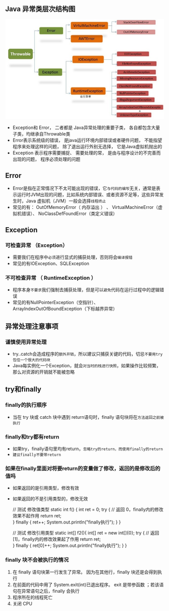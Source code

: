 ##  Java 异常类层次结构图
![Java异常类层次结构图](7.异常处理.assets/12484)
- Exception和 Error， ⼆者都是 Java异常处理的重要⼦类， 各⾃都包含⼤量⼦类，均继承自Throwable类
- Error表⽰系统级的错误， 是java运⾏环境内部错误或者硬件问题， 不能指望程序来处理这样的问题， 除了退出运⾏外别⽆选择， 它是Java虚拟机抛出的
- Exception 表⽰程序需要捕捉、 需要处理的常， 是由与程序设计的不完善⽽出现的问题， 程序必须处理的问题

## Error
- Error是指在正常情况下不太可能出现的错误，它`与代码的编写`无关，通常是表示运行时JVM出现的问题，比如系统内部错误、或者资源不足等，这些异常发生时，Java 虚拟机（JVM）一般会选择`线程终止`
- 常见的有： OutOfMemoryError（ 内存溢出 ） 、 VirtualMachineError（虚拟机错误）、 NoClassDefFoundError（类定义错误）

## Exception

### 可检查异常 （Exception）
- 需要我们在程序中`必须`进行显式的捕获处理，否则将会`编译报错`
- 常见的有IOException、SQLException

### 不可检查异常 （ RuntimeException ）
- 程序本身`不要求`我们强制去捕获处理，但是可以`避免`代码在运行过程中的逻辑错误
- 常见的有NullPointerException（空指针）、ArrayIndexOutOfBoundException（下标越界异常）

## 异常处理注意事项

### 谨慎使用异常处理
- try..catch会造成程序的`额外开销`，所以建议只捕获关键的代码，切忌`不要用try包住一个很大的代码块`
- Java每实例化一个Exception，就会`对当时的栈进行快照`，如果操作比较频繁，那么对资源的开销就不能被忽略

## try和finally

### finally的执行顺序
- 当在 try 块或 catch 块中遇到 return语句时，finally 语句块将在`方法返回之前被执行`

### finally和try都有return
- 如果try，finally语句里均有return，`忽略try的return，而使用finally的return`
- `建议finally不要带return`


### 如果在finally里面对将要return的变量做了修改，返回的是修改后的值吗
- 如果返回的是引用类型，修改有效
- 如果返回的不是引用类型的，修改无效


    // 测试 修改值类型
    static int f() {
        int ret = 0;
        try {
        	// 返回 0，finally内的修改效果不起作用
            return ret;  
        } finally {
            ret++;
            System.out.println("finally执行");
        }
    }
    
    // 测试 修改引用类型
    static int[] f2(){
        int[] ret = new int[]{0};
        try {
        	// 返回 [1]，finally内的修改效果起了作用
            return ret;  
        } finally {
            ret[0]++;
            System.out.println("finally执行");
        }
    }

### finally 块不会被执行的情况
1. 在 finally 语句块第一行发生了异常。 因为在其他行，finally 块还是会得到执行
2. 在前面的代码中用了 System.exit(int)已退出程序。 exit 是带参函数 ；若该语句在异常语句之后，finally 会执行
3. 程序所在的线程死亡
4. 关闭 CPU
